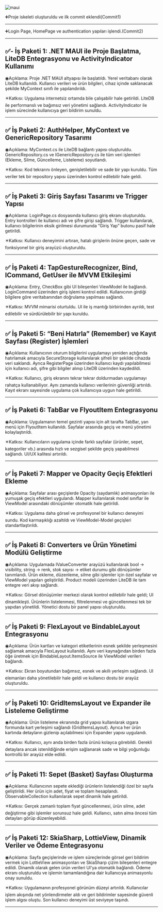 ![maui](https://github.com/user-attachments/assets/4c88abc5-4f5f-4066-9422-559e226beb22)

➕Proje iskeleti oluşturuldu ve ilk commit eklendi(Commit1)

----------------------------------------------------------------------------------------------------------------------------------------------------------------------------------------------------------------------------------------------------------------------------

➕Login Page, HomePage ve authentication yapıları işlendi.(Commit2)

----------------------------------------------------------------------------------------------------------------------------------------------------------------------------------------------------------------------------------------------------------------------------

✅- İş Paketi 1: .NET MAUI ile Proje Başlatma, LiteDB Entegrasyonu ve ActivityIndicator Kullanımı
----------------------------------------------------------------------------------------------------------------------------------------------------------------------------------------------------------------------------------------------------------------------------

◉Açıklama: Proje .NET MAUI altyapısı ile başlatıldı. Yerel veritabanı olarak LiteDB kullanıldı. Kullanıcı verileri ve ürün bilgileri, cihaz içinde saklanacak şekilde MyContext sınıfı ile yapılandırıldı.

✴️Katkısı: Uygulama internetsiz ortamda bile çalışabilir hale getirildi. LiteDB ile performanslı ve bağımsız veri yönetimi sağlandı. ActivityIndicator ile işlem sürecinde kullanıcıya geri bildirim sunuldu.

----------------------------------------------------------------------------------------------------------------------------------------------------------------------------------------------------------------------------------------------------------------------------

✅ İş Paketi 2: AuthHelper, MyContext ve GenericRepository Tasarımı
----------------------------------------------------------------------------------------------------------------------------------------------------------------------------------------------------------------------------------------------------------------------------

◉Açıklama: MyContext.cs ile LiteDB bağlantı yapısı oluşturuldu. GenericRepository.cs ve IGenericRepository.cs ile tüm veri işlemleri (Ekleme, Silme, Güncelleme, Listeleme) soyutlandı.

✴️Katkısı: Kod tekrarını önleyen, genişletilebilir ve sade bir yapı kuruldu. Tüm veriler tek bir repository yapısı üzerinden kontrol edilebilir hale geldi.

----------------------------------------------------------------------------------------------------------------------------------------------------------------------------------------------------------------------------------------------------------------------------

✅ İş Paketi 3: Giriş Sayfası Tasarımı ve Trigger Yapısı
----------------------------------------------------------------------------------------------------------------------------------------------------------------------------------------------------------------------------------------------------------------------------

◉Açıklama: LoginPage.cs dosyasında kullanıcı giriş ekranı oluşturuldu. Entry kontrolleri ile kullanıcı adı ve şifre girişi sağlandı. Trigger kullanılarak, kullanıcı bilgilerinin eksik girilmesi durumunda “Giriş Yap” butonu pasif hale getirildi.

✴️Katkısı: Kullanıcı deneyimini artıran, hatalı girişlerin önüne geçen, sade ve fonksiyonel bir giriş arayüzü oluşturuldu.

----------------------------------------------------------------------------------------------------------------------------------------------------------------------------------------------------------------------------------------------------------------------------


✅ İş Paketi 4: TapGestureRecognizer, Bind, ICommand, GetUser ile MVVM Etkileşimi
----------------------------------------------------------------------------------------------------------------------------------------------------------------------------------------------------------------------------------------------------------------------------

◉Açıklama: Entry, CheckBox gibi UI bileşenleri ViewModel ile bağlandı. LoginCommand üzerinden giriş işlemi kontrol edildi. Kullanıcının girdiği bilgilere göre veritabanından doğrulama yapılması sağlandı.

✴️Katkısı: MVVM mimarisi oturtuldu. UI ile iş mantığı birbirinden ayrıldı, test edilebilir ve sürdürülebilir bir yapı kuruldu.

----------------------------------------------------------------------------------------------------------------------------------------------------------------------------------------------------------------------------------------------------------------------------


✅ İş Paketi 5: “Beni Hatırla” (Remember) ve Kayıt Sayfası (Register) İşlemleri
----------------------------------------------------------------------------------------------------------------------------------------------------------------------------------------------------------------------------------------------------------------------------

◉Açıklama: Kullanıcının oturum bilgilerini uygulamayı yeniden açtığında hatırlamak amacıyla SecureStorage kullanılarak şifreli bir şekilde cihazda veri saklandı. Ayrıca RegisterPage üzerinden kullanıcı kaydı yapılabilmesi için kullanıcı adı, şifre gibi bilgiler alınıp LiteDB üzerinden kaydedildi.

✴️Katkısı: Kullanıcı, giriş ekranını tekrar tekrar doldurmadan uygulamayı rahatça kullanabiliyor. Aynı zamanda kullanıcı verilerinin güvenliği artırıldı. Kayıt ekranı sayesinde uygulama çok kullanıcıya uygun hale getirildi.

----------------------------------------------------------------------------------------------------------------------------------------------------------------------------------------------------------------------------------------------------------------------------


✅ İş Paketi 6: TabBar ve FlyoutItem Entegrasyonu
----------------------------------------------------------------------------------------------------------------------------------------------------------------------------------------------------------------------------------------------------------------------------

◉Açıklama: Uygulamanın temel gezinti yapısı için alt tarafta TabBar, yan menü için FlyoutItem kullanıldı. Sayfalar arasında geçiş ve menü yönetimi kolaylaştırıldı.

✴️Katkısı: Kullanıcıların uygulama içinde farklı sayfalar (ürünler, sepet, kategoriler vb.) arasında hızlı ve sezgisel şekilde geçiş yapabilmesi sağlandı. UI/UX kalitesi artırıldı.

----------------------------------------------------------------------------------------------------------------------------------------------------------------------------------------------------------------------------------------------------------------------------


✅ İş Paketi 7: Mapper ve Opacity Geçiş Efektleri Ekleme
----------------------------------------------------------------------------------------------------------------------------------------------------------------------------------------------------------------------------------------------------------------------------

◉Açıklama: Sayfalar arası geçişlerde Opacity (saydamlık) animasyonları ile yumuşak geçiş efektleri uygulandı. Mapper kullanılarak model sınıflar ile ViewModel arasındaki dönüşümler otomatik hale getirildi.

✴️Katkısı: Uygulama daha görsel ve profesyonel bir kullanıcı deneyimi sundu. Kod karmaşıklığı azaltıldı ve ViewModel-Model geçişleri standartlaştırıldı.

----------------------------------------------------------------------------------------------------------------------------------------------------------------------------------------------------------------------------------------------------------------------------


✅ İş Paketi 8: Converters ve Ürün Yönetimi Modülü Geliştirme
----------------------------------------------------------------------------------------------------------------------------------------------------------------------------------------------------------------------------------------------------------------------------

◉Açıklama: Uygulamada IValueConverter arayüzü kullanılarak bool → visibility, string → renk, stok sayısı → etiket durumu gibi dönüşümler tanımlandı. Ürün ekleme, düzenleme, silme gibi işlemler için özel sayfalar ve ViewModel yapıları geliştirildi. Product modeli üzerinden LiteDB ile tam entegre veri akışı sağlandı.

✴️Katkısı: Görsel dönüşümler merkezi olarak kontrol edilebilir hale geldi; UI dinamikleşti. Ürünlerin listelenmesi, filtrelenmesi ve güncellenmesi tek bir yapıdan yönetildi. Yönetici dostu bir panel yapısı oluşturuldu.

----------------------------------------------------------------------------------------------------------------------------------------------------------------------------------------------------------------------------------------------------------------------------


✅ İş Paketi 9: FlexLayout ve BindableLayout Entegrasyonu
----------------------------------------------------------------------------------------------------------------------------------------------------------------------------------------------------------------------------------------------------------------------------


◉Açıklama: Ürün kartları ve kategori etiketlerinin esnek şekilde yerleşmesini sağlamak amacıyla FlexLayout kullanıldı. Aynı veri kaynağından birden fazla öğe üretmek için BindableLayout.ItemsSource ile ViewModel verileri bağlandı.

✴️Katkısı: Ekran boyutundan bağımsız, esnek ve akıllı yerleşim sağlandı. UI elemanları daha yönetilebilir hale geldi ve kullanıcı dostu bir arayüz oluşturuldu.

----------------------------------------------------------------------------------------------------------------------------------------------------------------------------------------------------------------------------------------------------------------------------


✅ İş Paketi 10: GridItemsLayout ve Expander ile Listeleme Geliştirme
----------------------------------------------------------------------------------------------------------------------------------------------------------------------------------------------------------------------------------------------------------------------------


◉Açıklama: Ürün listeleme ekranında grid yapısı kullanılarak ızgara formunda kart yerleşimi sağlandı (GridItemsLayout). Ayrıca her ürün kartında detayların gizlenip açılabilmesi için Expander yapısı uygulandı.

✴️Katkısı: Kullanıcı, aynı anda birden fazla ürünü kolayca görebildi. Gerekli detaylara ancak istenildiğinde erişim sağlanarak sade ve bilgi yoğunluğu kontrollü bir arayüz elde edildi.

----------------------------------------------------------------------------------------------------------------------------------------------------------------------------------------------------------------------------------------------------------------------------


✅ İş Paketi 11: Sepet (Basket) Sayfası Oluşturma
----------------------------------------------------------------------------------------------------------------------------------------------------------------------------------------------------------------------------------------------------------------------------

◉Açıklama: Kullanıcının sepete eklediği ürünlerin listelendiği özel bir sayfa geliştirildi. Her ürün için adet, fiyat ve toplam hesaplandı. ObservableCollection kullanılarak sepet dinamik hale getirildi.

✴️Katkısı: Gerçek zamanlı toplam fiyat güncellenmesi, ürün silme, adet değiştirme gibi işlemler sorunsuz hale geldi. Kullanıcı, satın alma öncesi tüm detayları görüp düzenleyebildi.

----------------------------------------------------------------------------------------------------------------------------------------------------------------------------------------------------------------------------------------------------------------------------


✅ İş Paketi 12: SkiaSharp, LottieView, Dinamik Veriler ve Ödeme Entegrasyonu
----------------------------------------------------------------------------------------------------------------------------------------------------------------------------------------------------------------------------------------------------------------------------

◉Açıklama: Sayfa geçişlerinde ve işlem süreçlerinde görsel geri bildirim vermek için LottieView animasyonları ve SkiaSharp çizim bileşenleri entegre edildi. Dinamik olarak gelen ürün verileri UI'ya otomatik bağlandı. Ödeme ekranı oluşturuldu ve işlemin tamamlandığına dair kullanıcıya animasyonlu onay sunuldu.

✴️Katkısı: Uygulamanın profesyonel görünüm düzeyi artırıldı. Kullanıcılar işlem akışında net yönlendirmeler aldı ve geri bildirimler sayesinde güvenli işlem algısı oluştu. Son kullanıcı deneyimi üst seviyeye taşındı.

----------------------------------------------------------------------------------------------------------------------------------------------------------------------------------------------------------------------------------------------------------------------------

